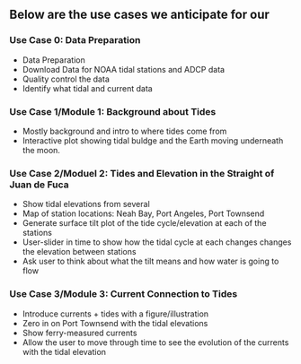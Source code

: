 ## Below are the use cases we anticipate for our 

### Use Case 0: Data Preparation
* Data Preparation
* Download Data for NOAA tidal stations and ADCP data
* Quality control the data
* Identify what tidal and current data

### Use Case 1/Module 1: Background about Tides
* Mostly background and intro to where tides come from
* Interactive plot showing tidal buldge and the Earth moving underneath the moon. 


### Use Case 2/Moduel 2: Tides and Elevation in the Straight of Juan de Fuca
* Show tidal elevations from several 
* Map of station locations: Neah Bay, Port Angeles, Port Townsend
* Generate surface tilt plot of the tide cycle/elevation at each of the stations
* User-slider in time to show how the tidal cycle at each changes changes the elevation between stations
* Ask user to think about what the tilt means and how water is going to flow

### Use Case 3/Module 3: Current Connection to Tides
* Introduce currents + tides with a figure/illustration
* Zero in on Port Townsend with the tidal elevations
* Show ferry-measured currents
* Allow the user to move through time to see the evolution of the currents with the tidal elevation
